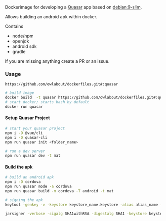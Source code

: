 Dockerimage for developing a [Quasar](https://quasar-framework.org/) app based on [debian:9-slim](https://hub.docker.com/_/debian/).

Allows building an android apk within docker.

Contains

- node/npm
- openjdk
- android sdk
- gradle

If you are missing anything create a PR or an issue.

### Usage

```
https://github.com/owlabout/dockerfiles.git#:quasar
```

```bash
# build image
docker build  -t quasar https://github.com/owlabout/dockerfiles.git#:quasar
# start docker; starts bash by default
docker run quasar
```

#### Setup Quasar Project

```bash
# start your quasar project
npm i -D @vue/cli
npm i -D quasar-cli
npm run quasar init <folder_name>

# run a dev server
npm run quasar dev -t mat
```

#### Build the apk

```bash
# build an android apk
npm i -D cordova
npm run quasar mode -a cordova
npm run quasar build -m cordova -T android -t mat

# signing the apk
keytool -genkey -v -keystore keystore_name.keystore -alias alias_name -keyalg RSA -keysize 2048 -validity 20000

jarsigner -verbose -sigalg SHA1withRSA -digestalg SHA1 -keystore keystore_name.keystore src-cordova/platforms/android/app/build/outputs/apk/release/app-release-unsigned.apk alias_name
```
